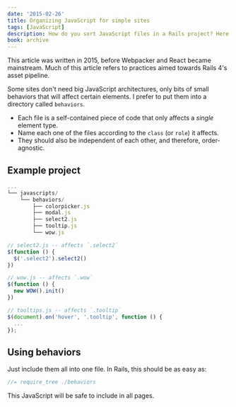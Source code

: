 ```yaml
---
date: '2015-02-26'
title: Organizing JavaScript for simple sites
tags: [JavaScript]
description: How do you sort JavaScript files in a Rails project? Here's one way.
book: archive
---
```


<Notice archived>

This article was written in 2015, before Webpacker and React became mainstream. Much of this article refers to practices aimed towards Rails 4's asset pipeline.

</Notice>

Some sites don't need big JavaScript architectures, only bits of small behaviors that will affect certain elements. I prefer to put them into a directory called `behaviors`.

- Each file is a self-contained piece of code that only affects a _single_ element type.
- Name each one of the files according to the `class` (or `role`) it affects.
- They should also be independent of each other, and therefore, order-agnostic.

## Example project

```js
...
└── javascripts/
    └── behaviors/
        ├── colorpicker.js
        ├── modal.js
        ├── select2.js
        ├── tooltip.js
        └── wow.js
```

```js
// select2.js -- affects `.select2`
$(function () {
  $('.select2').select2()
})
```

```js
// wow.js -- affects `.wow`
$(function () {
  new WOW().init()
})
```

```js
// tooltips.js -- affects `.tooltip`
$(document).on('hover', '.tooltip', function () {
  ...
});
```

## Using behaviors

Just include them all into one file. In Rails, this should be as easy as:

```js
//= require_tree ./behaviors
```

This JavaScript will be safe to include in all pages.
